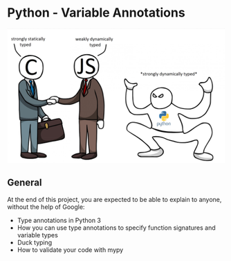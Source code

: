 # Python - Variable Annotations
![](alx.png)
## General

At the end of this project, you are expected to be able to explain to anyone, without the help of Google:

+ Type annotations in Python 3
+ How you can use type annotations to specify function signatures and variable types
+ Duck typing
+ How to validate your code with mypy
